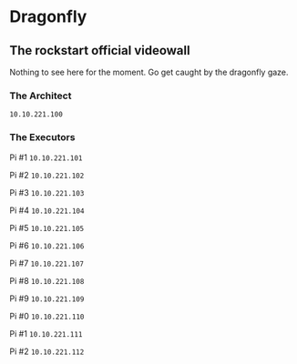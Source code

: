 # Dragonfly

## The rockstart official videowall

Nothing to see here for the moment.
Go get caught by the dragonfly gaze.

### The Architect

`10.10.221.100`

### The Executors
Pi #1
`10.10.221.101`

Pi #2
`10.10.221.102`

Pi #3
`10.10.221.103`

Pi #4
`10.10.221.104`

Pi #5
`10.10.221.105`

Pi #6
`10.10.221.106`

Pi #7
`10.10.221.107`

Pi #8
`10.10.221.108`

Pi #9
`10.10.221.109`

Pi #0
`10.10.221.110`

Pi #1
`10.10.221.111`

Pi #2
`10.10.221.112`
